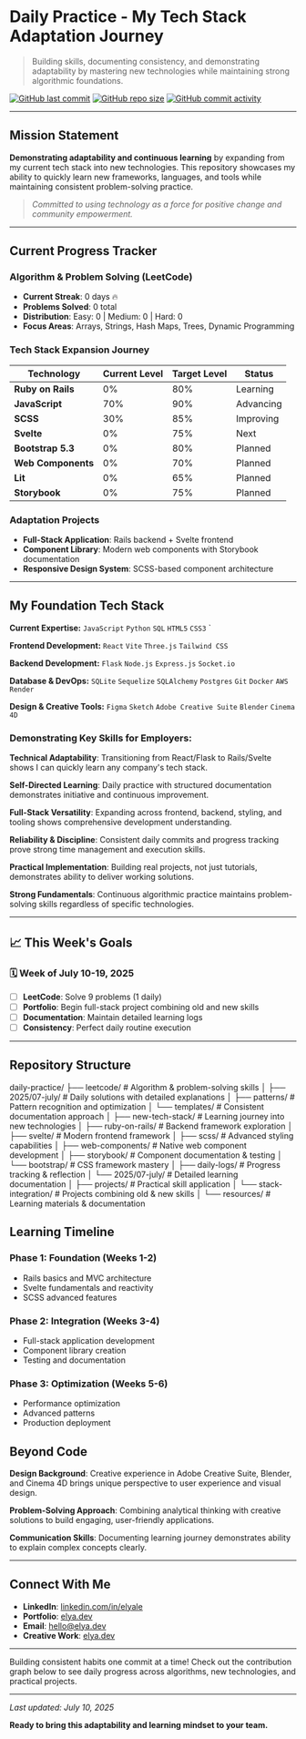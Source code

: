 # Daily Practice - My Tech Stack Adaptation Journey

> Building skills, documenting consistency, and demonstrating adaptability by mastering new technologies while maintaining strong algorithmic foundations.

[![GitHub last commit](https://img.shields.io/github/last-commit/elya-le/daily-practice)](https://github.com/elya-le/daily-practice)
[![GitHub repo size](https://img.shields.io/github/repo-size/elya-le/daily-practice)](https://github.com/elya-le/daily-practice)
[![GitHub commit activity](https://img.shields.io/github/commit-activity/w/elya-le/daily-practice)](https://github.com/elya-le/daily-practice)

---

## Mission Statement

**Demonstrating adaptability and continuous learning** by expanding from my current tech stack into new technologies. This repository showcases my ability to quickly learn new frameworks, languages, and tools while maintaining consistent problem-solving practice.

> *Committed to using technology as a force for positive change and community empowerment.*

---

## Current Progress Tracker

### Algorithm & Problem Solving (LeetCode)
- **Current Streak**: 0 days 🔥
- **Problems Solved**: 0 total
- **Distribution**: Easy: 0 | Medium: 0 | Hard: 0
- **Focus Areas**: Arrays, Strings, Hash Maps, Trees, Dynamic Programming

### Tech Stack Expansion Journey
| Technology | Current Level | Target Level | Status |
|------------|---------------|--------------|---------|
| **Ruby on Rails** | 0% | 80% | Learning |
| **JavaScript** | 70% | 90% | Advancing |
| **SCSS** | 30% | 85% | Improving |
| **Svelte** | 0% | 75% | Next |
| **Bootstrap 5.3** | 0% | 80% | Planned |
| **Web Components** | 0% | 70% | Planned |
| **Lit** | 0% | 65% | Planned |
| **Storybook** | 0% | 75% | Planned |

### Adaptation Projects
- **Full-Stack Application**: Rails backend + Svelte frontend
- **Component Library**: Modern web components with Storybook documentation
- **Responsive Design System**: SCSS-based component architecture

---

## My Foundation Tech Stack

**Current Expertise:**
`JavaScript` `Python` `SQL` `HTML5` `CSS3` `

**Frontend Development:**
`React` `Vite` `Three.js` `Tailwind CSS`

**Backend Development:**
`Flask` `Node.js` `Express.js` `Socket.io`

**Database & DevOps:**
`SQLite` `Sequelize` `SQLAlchemy` `Postgres` `Git` `Docker` `AWS` `Render`

**Design & Creative Tools:**
`Figma` `Sketch` `Adobe Creative Suite` `Blender` `Cinema 4D`


### Demonstrating Key Skills for Employers:

**Technical Adaptability**: Transitioning from React/Flask to Rails/Svelte shows I can quickly learn any company's tech stack.

**Self-Directed Learning**: Daily practice with structured documentation demonstrates initiative and continuous improvement.

**Full-Stack Versatility**: Expanding across frontend, backend, styling, and tooling shows comprehensive development understanding.

**Reliability & Discipline**: Consistent daily commits and progress tracking prove strong time management and execution skills.

**Practical Implementation**: Building real projects, not just tutorials, demonstrates ability to deliver working solutions.

**Strong Fundamentals**: Continuous algorithmic practice maintains problem-solving skills regardless of specific technologies.

---

## 📈 This Week's Goals

### 🗓️ Week of July 10-19, 2025
- [ ] **LeetCode**: Solve 9 problems (1 daily)
- [ ] **Portfolio**: Begin full-stack project combining old and new skills
- [ ] **Documentation**: Maintain detailed learning logs
- [ ] **Consistency**: Perfect daily routine execution

---

## Repository Structure
daily-practice/
├── leetcode/              # Algorithm & problem-solving skills
│   ├── 2025/07-july/         # Daily solutions with detailed explanations
│   ├── patterns/             # Pattern recognition and optimization
│   └── templates/            # Consistent documentation approach
│
├── new-tech-stack/        # Learning journey into new technologies
│   ├── ruby-on-rails/        # Backend framework exploration
│   ├── svelte/               # Modern frontend framework
│   ├── scss/                 # Advanced styling capabilities
│   ├── web-components/       # Native web component development
│   ├── storybook/            # Component documentation & testing
│   └── bootstrap/            # CSS framework mastery
│
├── daily-logs/            # Progress tracking & reflection
│   └── 2025/07-july/         # Detailed learning documentation
│
├── projects/             # Practical skill application
│   └── stack-integration/    # Projects combining old & new skills
│
└── resources/            # Learning materials & documentation



## Learning Timeline

### **Phase 1: Foundation** (Weeks 1-2)
- Rails basics and MVC architecture
- Svelte fundamentals and reactivity
- SCSS advanced features

### **Phase 2: Integration** (Weeks 3-4)
- Full-stack application development
- Component library creation
- Testing and documentation

### **Phase 3: Optimization** (Weeks 5-6)
- Performance optimization
- Advanced patterns
- Production deployment



## Beyond Code

**Design Background**: Creative experience in Adobe Creative Suite, Blender, and Cinema 4D brings unique perspective to user experience and visual design.

**Problem-Solving Approach**: Combining analytical thinking with creative solutions to build engaging, user-friendly applications.

**Communication Skills**: Documenting learning journey demonstrates ability to explain complex concepts clearly.

---

## Connect With Me

- **LinkedIn**: [linkedin.com/in/elyale](https://www.linkedin.com/in/elyale/)
- **Portfolio**: [elya.dev](https://www.elya.dev/)  
- **Email**: [hello@elya.dev](mailto:hello@elya.dev)
- **Creative Work**: [elya.dev](https://www.elya.dev/)

---

Building consistent habits one commit at a time! Check out the contribution graph below to see daily progress across algorithms, new technologies, and practical projects.

---

*Last updated: July 10, 2025*

**Ready to bring this adaptability and learning mindset to your team.**